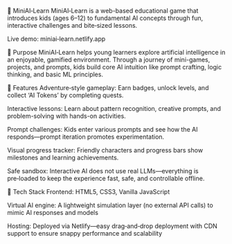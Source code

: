 📘 MiniAI‑Learn
MiniAI‑Learn is a web-based educational game that introduces kids (ages 6–12) to fundamental AI concepts through fun, interactive challenges and bite‑sized lessons.

Live demo: miniai‑learn.netlify.app

🎯 Purpose
MiniAI‑Learn helps young learners explore artificial intelligence in an enjoyable, gamified environment. Through a journey of mini-games, projects, and prompts, kids build core AI intuition like prompt crafting, logic thinking, and basic ML principles.

🚀 Features
Adventure‑style gameplay: Earn badges, unlock levels, and collect ‘AI Tokens’ by completing quests.

Interactive lessons: Learn about pattern recognition, creative prompts, and problem-solving with hands-on activities.

Prompt challenges: Kids enter various prompts and see how the AI responds—prompt iteration promotes experimentation.

Visual progress tracker: Friendly characters and progress bars show milestones and learning achievements.

Safe sandbox: Interactive AI does not use real LLMs—everything is pre‑loaded to keep the experience fast, safe, and controllable offline.

🧱 Tech Stack
Frontend: HTML5, CSS3, Vanilla JavaScript

Virtual AI engine: A lightweight simulation layer (no external API calls) to mimic AI responses and models

Hosting: Deployed via Netlify—easy drag‑and‑drop deployment with CDN support to ensure snappy performance and scalability
